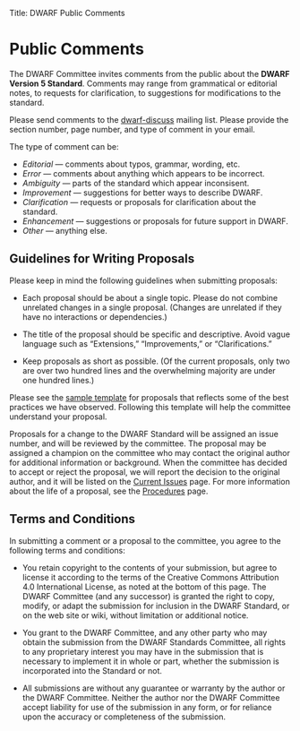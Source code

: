 Title: DWARF Public Comments

# Public Comments

The DWARF Committee invites comments from the public about the
**DWARF Version 5 Standard**. Comments may range from grammatical or
editorial notes, to requests for clarification, to suggestions for
modifications to the standard.

Please send comments to the
[dwarf-discuss](mailto:dwarf-discuss@lists.dwarfstd.org) mailing list.
Please provide the section number, page number, and type of comment in
your email.

The type of comment can be:

* _Editorial_ — comments about typos, grammar, wording, etc.
* _Error_ — comments about anything which appears to be incorrect.
* _Ambiguity_ — parts of the standard which appear inconsisent.
* _Improvement_ — suggestions for better ways to describe DWARF.
* _Clarification_ — requests or proposals for clarification about the standard.
* _Enhancement_ — suggestions or proposals for future support in DWARF.
* _Other_ — anything else.

## Guidelines for Writing Proposals

Please keep in mind the following guidelines when submitting proposals:

* Each proposal should be about a single topic. Please do not combine
  unrelated changes in a single proposal. (Changes are unrelated if they
  have no interactions or dependencies.)

* The title of the proposal should be specific and descriptive. Avoid
  vague language such as “Extensions,” “Improvements,” or “Clarifications.”

* Keep proposals as short as possible. (Of the current proposals, only two
  are over two hundred lines and the overwhelming majority are under one
  hundred lines.)

Please see the [sample template](sample-proposal.html) for proposals
that reflects some of the best practices we have observed.
Following this template will help the committee understand your proposal.

Proposals for a change to the DWARF Standard will be assigned an issue number,
and will be reviewed by the committee. The proposal may be assigned
a champion on the committee who may contact the original author for
additional information or background. When the committee has decided
to accept or reject the proposal, we will report the decision to the
original author, and it will be listed on the [Current Issues](issues.html) page.
For more information about the life of a proposal, see the
[Procedures](procedures.html) page.

## Terms and Conditions

In submitting a comment or a proposal to the committee,
you agree to the following terms and conditions:

* You retain copyright to the contents of your submission,
  but agree to license it according to the terms of the
  Creative Commons Attribution 4.0 International License,
  as noted at the bottom of this page.
  The DWARF Committee (and any successor) is
  granted the right to copy, modify, or adapt the submission
  for inclusion in the DWARF Standard, or on the web site
  or wiki, without limitation or additional notice.

* You grant to the DWARF Committee,
  and any other party who may obtain the submission from the DWARF Standards Committee,
  all rights to any proprietary interest you may have in the submission
  that is necessary to implement it in whole or part,
  whether the submission is incorporated into the Standard or not.

* All submissions are without any guarantee or
  warranty by the author or the DWARF Committee.
  Neither the author nor the DWARF Committee accept
  liability for use of the submission in any form,
  or for reliance upon the accuracy or completeness of the submission.
